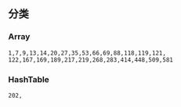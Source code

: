 ## 分类

### Array
    1,7,9,13,14,20,27,35,53,66,69,88,118,119,121,
    122,167,169,189,217,219,268,283,414,448,509,581
    
### HashTable
    202,